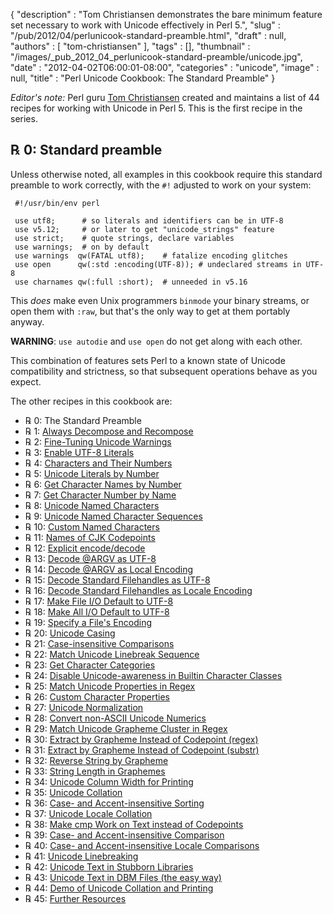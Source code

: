 {
   "description" : "Tom Christiansen demonstrates the bare minimum feature set necessary to work with Unicode effectively in Perl 5.",
   "slug" : "/pub/2012/04/perlunicook-standard-preamble.html",
   "draft" : null,
   "authors" : [
      "tom-christiansen"
   ],
   "tags" : [],
   "thumbnail" : "/images/_pub_2012_04_perlunicook-standard-preamble/unicode.jpg",
   "date" : "2012-04-02T06:00:01-08:00",
   "categories" : "unicode",
   "image" : null,
   "title" : "Perl Unicode Cookbook: The Standard Preamble"
}



*Editor's note:* Perl guru [Tom Christiansen](http://training.perl.com/) created and maintains a list of 44 recipes for working with Unicode in Perl 5. This is the first recipe in the series.

**℞ 0: Standard preamble**
--------------------------

Unless otherwise noted, all examples in this cookbook require this standard preamble to work correctly, with the `#!` adjusted to work on your system:

     #!/usr/bin/env perl

     use utf8;      # so literals and identifiers can be in UTF-8
     use v5.12;     # or later to get "unicode_strings" feature
     use strict;    # quote strings, declare variables
     use warnings;  # on by default
     use warnings  qw(FATAL utf8);    # fatalize encoding glitches
     use open      qw(:std :encoding(UTF-8)); # undeclared streams in UTF-8
     use charnames qw(:full :short);  # unneeded in v5.16

This *does* make even Unix programmers `binmode` your binary streams, or open them with `:raw`, but that's the only way to get at them portably anyway.

**WARNING**: `use autodie` and `use open` do not get along with each other.

This combination of features sets Perl to a known state of Unicode compatibility and strictness, so that subsequent operations behave as you expect.

The other recipes in this cookbook are:

-   ℞ 0: The Standard Preamble
-   ℞ 1: [Always Decompose and Recompose](/pub/2012/04/perl-unicode-cookbook-always-decompose-and-recompose.html)
-   ℞ 2: [Fine-Tuning Unicode Warnings](/pub/2012/04/perl-unicook-fine-tuning-warnings.html)
-   ℞ 3: [Enable UTF-8 Literals](/pub/2012/04/perlunicook-enable-utf-8-literals.html)
-   ℞ 4: [Characters and Their Numbers](/pub/2012/04/perlunicook-chars-and-their-nums.html)
-   ℞ 5: [Unicode Literals by Number](/pub/2012/04/perlunicook-unicode-literals-by-number.html)
-   ℞ 6: [Get Character Names by Number](/pub/2012/04/perlunicook-character-names-by-number.html)
-   ℞ 7: [Get Character Number by Name](/pub/2012/04/perlunicook-character-numbers-by-name.html)
-   ℞ 8: [Unicode Named Characters](/pub/2012/04/perlunicook-unicode-named-characters.html)
-   ℞ 9: [Unicode Named Character Sequences](/pub/2012/04/perlunicook-unicode-named-character-sequences.html)
-   ℞ 10: [Custom Named Characters](/pub/2012/04/perlunicook-custom-named-characters.html)
-   ℞ 11: [Names of CJK Codepoints](/pub/2012/04/perlunicook-names-of-cjk-codepoints.html)
-   ℞ 12: [Explicit encode/decode](/pub/2012/04/perlunicook-explicit-encode-decode.html)
-   ℞ 13: [Decode @ARGV as UTF-8](/pub/2012/04/perlunicookbook-decode-argv-as-utf8.html)
-   ℞ 14: [Decode @ARGV as Local Encoding](/pub/2012/04/perlunicookbook-decode-argv-as-local-encoding.html)
-   ℞ 15: [Decode Standard Filehandles as UTF-8](/pub/2012/04/perlunicook-decode-standard-filehandles-as-utf-8.html)
-   ℞ 16: [Decode Standard Filehandles as Locale Encoding](/pub/2012/04/perlunicook-decode-standard-filehandles-as-locale-encoding.html)
-   ℞ 17: [Make File I/O Default to UTF-8](/pub/2012/05/perlunicook-make-file-io-default-to-utf-8.html)
-   ℞ 18: [Make All I/O Default to UTF-8](/pub/2012/05/perlunicook-make-all-io-default-to-utf-8.html)
-   ℞ 19: [Specify a File's Encoding](/pub/2012/05/perlunicook-specify-a-files-encoding.html)
-   ℞ 20: [Unicode Casing](/pub/2012/05/perl-unicook-unicode-casing.html)
-   ℞ 21: [Case-insensitive Comparisons](/pub/2012/05/perlunicook-case-insensitive-comparisons.html)
-   ℞ 22: [Match Unicode Linebreak Sequence](/pub/2012/05/perlunicook-match-unicode-linebreak-sequence.html)
-   ℞ 23: [Get Character Categories](/pub/2012/05/perlunicook-get-character-categories.html)
-   ℞ 24: [Disable Unicode-awareness in Builtin Character Classes](/pub/2012/05/perlunicook-disable-unicode-awareness-in-builtin-character-classes.html)
-   ℞ 25: [Match Unicode Properties in Regex](/pub/2012/05/perlunicook-match-unicode-properties-in-regex.html)
-   ℞ 26: [Custom Character Properties](/pub/2012/05/perlunicookbook-custom-character-properties.html)
-   ℞ 27: [Unicode Normalization](/pub/2012/05/perlunicookbook-unicode-normalization.html)
-   ℞ 28: [Convert non-ASCII Unicode Numerics](/pub/2012/05/perlunicookbook-convert-non-ascii-unicode-numerics.html)
-   ℞ 29: [Match Unicode Grapheme Cluster in Regex](/pub/2012/05/perlunicook-match-unicode-grapheme-cluster-in-regex.html)
-   ℞ 30: [Extract by Grapheme Instead of Codepoint (regex)](/pub/2012/05/perlunicookbook-extract-by-grapheme-instead-of-codepoint-regex.html)
-   ℞ 31: [Extract by Grapheme Instead of Codepoint (substr)](/pub/2012/05/perlunicook-extract-by-grapheme-instead-of-codepoint-substr.html)
-   ℞ 32: [Reverse String by Grapheme](/pub/2012/05/perlunicook-reverse-string-by-grapheme.html)
-   ℞ 33: [String Length in Graphemes](/pub/2012/05/perlunicook-string-length-in-graphemes.html)
-   ℞ 34: [Unicode Column Width for Printing](/pub/2012/05/perlunicook-unicode-column-width-for-printing.html)
-   ℞ 35: [Unicode Collation](/pub/2012/06/perlunicook-unicode-collation.html)
-   ℞ 36: [Case- and Accent-insensitive Sorting](/pub/2012/06/perlunicook-case--and-accent-insensitive-sorting.html)
-   ℞ 37: [Unicode Locale Collation](/pub/2012/06/perlunicook-unicode-locale-collation.html)
-   ℞ 38: [Make cmp Work on Text instead of Codepoints](/pub/2012/06/perlunicook-make-cmp-work-on-text-instead-of-codepoints.html)
-   ℞ 39: [Case- and Accent-insensitive Comparison](/pub/2012/06/perlunicook-case--and-accent-insensitive-comparison.html)
-   ℞ 40: [Case- and Accent-insensitive Locale Comparisons](/pub/2012/06/perlunicook-case--and-accent-insensitive-locale-comparison.html)
-   ℞ 41: [Unicode Linebreaking](/pub/2012/06/perlunicook-unicode-linebreaking.html)
-   ℞ 42: [Unicode Text in Stubborn Libraries](/pub/2012/06/perlunicook-unicode-text-in-stubborn-libraries.html)
-   ℞ 43: [Unicode Text in DBM Files (the easy way)](/pub/2012/06/perlunicook-unicode-text-in-dbm-files-the-easy-way.html)
-   ℞ 44: [Demo of Unicode Collation and Printing](/pub/2012/06/perlunicook-demo-of-unicode-collation-and-printing.html)
-   ℞ 45: [Further Resources](/pub/2012/06/perlunicook-further-resources.html)

